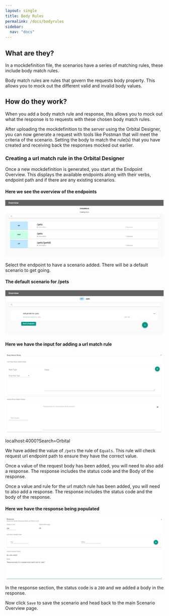 ```yaml
---
layout: single
title: Body Rules
permalink: /docs/bodyrules
sidebar:
  nav: "docs"
---
```


## What are they?

In a mockdefinition file, the scenarios have a series of matching rules, these include body match rules.

Body match rules are rules that govern the requests body property. This allows you to mock out the different
valid and invalid body values.

## How do they work?

When you add a body match rule and response, this allows you to mock out what the response is to requests with 
these chosen body match rules.

After uploading the mockdefinition to the server using the Orbital Designer, you can now generate a request with 
tools like Postman that will meet the criteria of the scenario. Setting the body to match the rule(s) that you 
have created and receiving back the responses mocked out earlier.

### Creating a url match rule in the Orbital Designer

Once a new mockdefinition is generated, you start at the Endpoint Overview. This displays the available endpoints
along with their verbs, endpoint path and if there are any existing scenarios.

#### Here we see the overview of the endpoints

![Endpoint Overview](/Orbital-Docs/assets/images/orbital-ui/endpointoverview.png)

Select the endpoint to have a scenario added. There will be a default scenario to get going.

#### The default scenario for /pets

![Scenario Overview](/Orbital-Docs/assets/images/orbital-ui/scenariooverview.png)

#### Here we have the input for adding a url match rule

![URL Request Match - Request](/Orbital-Docs/assets/images/request-match-rules/addingbodymatchrule.png)

localhost:4000?Search=Orbital

We have added the value of ```/pets``` the rule of ```Equals```. This
rule will check request url endpoint path to ensure they have the correct value.

Once a value of the request body has been added, you will need to also add a response. The response
includes the status code and the Body of the response. 

Once a value and rule for the url match rule has been added, you will need to also add a response. The response
includes the status code and the body of the response. 

#### Here we have the response being populated

![URL Request Match - Response](/Orbital-Docs/assets/images/request-match-rules/addingbodymatchruleresponse.png)

In the response section, the status code is a ```200``` and we added a body in the response.

Now click ```Save``` to save the scenario and head back to the main Scenario Overview page.